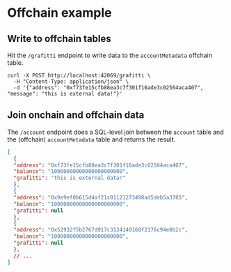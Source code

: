 # Offchain example

## Write to offchain tables

Hit the `/grafitti` endpoint to write data to the `accountMetadata` offchain table.

```
curl -X POST http://localhost:42069/grafitti \
  -H "Content-Type: application/json" \
  -d '{"address": "0xf73fe15cfb88ea3c7f301f16ade3c02564aca407", "message": "this is external data!"}'
```

## Join onchain and offchain data

The `/account` endpoint does a SQL-level join between the `account` table and the (offchain) `accountMetadata` table and returns the result.

```json
[
  {
  "address": "0xf73fe15cfb88ea3c7f301f16ade3c02564aca407",
  "balance": "10000000000000000000000",
  "grafitti": "this is external data!"
  },
  {
  "address": "0x9e9ef0b615d4af21c01121273498ad5deb5a3785",
  "balance": "10000000000000000000000",
  "grafitti": null
  },
  {
  "address": "0x52932f5b2767d917c3134140168f2176c94e8b2c",
  "balance": "10000000000000000000000",
  "grafitti": null
  },
  // ...
]
```